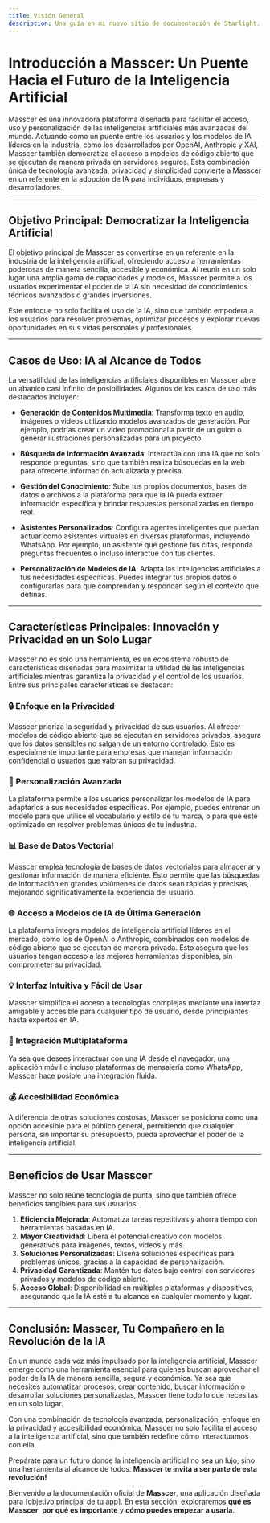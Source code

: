 ```yaml
---
title: Visión General
description: Una guía en mi nuevo sitio de documentación de Starlight.
---
```


# Introducción a Masscer: Un Puente Hacia el Futuro de la Inteligencia Artificial

Masscer es una innovadora plataforma diseñada para facilitar el acceso, uso y personalización de las inteligencias artificiales más avanzadas del mundo. Actuando como un puente entre los usuarios y los modelos de IA líderes en la industria, como los desarrollados por OpenAI, Anthropic y XAI, Masscer también democratiza el acceso a modelos de código abierto que se ejecutan de manera privada en servidores seguros. Esta combinación única de tecnología avanzada, privacidad y simplicidad convierte a Masscer en un referente en la adopción de IA para individuos, empresas y desarrolladores.

---

## Objetivo Principal: Democratizar la Inteligencia Artificial

El objetivo principal de Masscer es convertirse en un referente en la industria de la inteligencia artificial, ofreciendo acceso a herramientas poderosas de manera sencilla, accesible y económica. Al reunir en un solo lugar una amplia gama de capacidades y modelos, Masscer permite a los usuarios experimentar el poder de la IA sin necesidad de conocimientos técnicos avanzados o grandes inversiones.

Este enfoque no solo facilita el uso de la IA, sino que también empodera a los usuarios para resolver problemas, optimizar procesos y explorar nuevas oportunidades en sus vidas personales y profesionales.

---

## Casos de Uso: IA al Alcance de Todos

La versatilidad de las inteligencias artificiales disponibles en Masscer abre un abanico casi infinito de posibilidades. Algunos de los casos de uso más destacados incluyen:

- **Generación de Contenidos Multimedia**: Transforma texto en audio, imágenes o videos utilizando modelos avanzados de generación. Por ejemplo, podrías crear un video promocional a partir de un guion o generar ilustraciones personalizadas para un proyecto.
  
- **Búsqueda de Información Avanzada**: Interactúa con una IA que no solo responde preguntas, sino que también realiza búsquedas en la web para ofrecerte información actualizada y precisa.

- **Gestión del Conocimiento**: Sube tus propios documentos, bases de datos o archivos a la plataforma para que la IA pueda extraer información específica y brindar respuestas personalizadas en tiempo real.

- **Asistentes Personalizados**: Configura agentes inteligentes que puedan actuar como asistentes virtuales en diversas plataformas, incluyendo WhatsApp. Por ejemplo, un asistente que gestione tus citas, responda preguntas frecuentes o incluso interactúe con tus clientes.

- **Personalización de Modelos de IA**: Adapta las inteligencias artificiales a tus necesidades específicas. Puedes integrar tus propios datos o configurarlas para que comprendan y respondan según el contexto que definas.

---

## Características Principales: Innovación y Privacidad en un Solo Lugar

Masscer no es solo una herramienta, es un ecosistema robusto de características diseñadas para maximizar la utilidad de las inteligencias artificiales mientras garantiza la privacidad y el control de los usuarios. Entre sus principales características se destacan:

### 🔒 Enfoque en la Privacidad
Masscer prioriza la seguridad y privacidad de sus usuarios. Al ofrecer modelos de código abierto que se ejecutan en servidores privados, asegura que los datos sensibles no salgan de un entorno controlado. Esto es especialmente importante para empresas que manejan información confidencial o usuarios que valoran su privacidad.

### 🧠 Personalización Avanzada
La plataforma permite a los usuarios personalizar los modelos de IA para adaptarlos a sus necesidades específicas. Por ejemplo, puedes entrenar un modelo para que utilice el vocabulario y estilo de tu marca, o para que esté optimizado en resolver problemas únicos de tu industria.

### 📊 Base de Datos Vectorial
Masscer emplea tecnología de bases de datos vectoriales para almacenar y gestionar información de manera eficiente. Esto permite que las búsquedas de información en grandes volúmenes de datos sean rápidas y precisas, mejorando significativamente la experiencia del usuario.

### 🌐 Acceso a Modelos de IA de Última Generación
La plataforma integra modelos de inteligencia artificial líderes en el mercado, como los de OpenAI o Anthropic, combinados con modelos de código abierto que se ejecutan de manera privada. Esto asegura que los usuarios tengan acceso a las mejores herramientas disponibles, sin comprometer su privacidad.

### 💡 Interfaz Intuitiva y Fácil de Usar
Masscer simplifica el acceso a tecnologías complejas mediante una interfaz amigable y accesible para cualquier tipo de usuario, desde principiantes hasta expertos en IA.

### 🔄 Integración Multiplataforma
Ya sea que desees interactuar con una IA desde el navegador, una aplicación móvil o incluso plataformas de mensajería como WhatsApp, Masscer hace posible una integración fluida.

### 💰 Accesibilidad Económica
A diferencia de otras soluciones costosas, Masscer se posiciona como una opción accesible para el público general, permitiendo que cualquier persona, sin importar su presupuesto, pueda aprovechar el poder de la inteligencia artificial.

---

## Beneficios de Usar Masscer

Masscer no solo reúne tecnología de punta, sino que también ofrece beneficios tangibles para sus usuarios:

1. **Eficiencia Mejorada**: Automatiza tareas repetitivas y ahorra tiempo con herramientas basadas en IA.
2. **Mayor Creatividad**: Libera el potencial creativo con modelos generativos para imágenes, textos, videos y más.
3. **Soluciones Personalizadas**: Diseña soluciones específicas para problemas únicos, gracias a la capacidad de personalización.
4. **Privacidad Garantizada**: Mantén tus datos bajo control con servidores privados y modelos de código abierto.
5. **Acceso Global**: Disponibilidad en múltiples plataformas y dispositivos, asegurando que la IA esté a tu alcance en cualquier momento y lugar.

---

## Conclusión: Masscer, Tu Compañero en la Revolución de la IA

En un mundo cada vez más impulsado por la inteligencia artificial, Masscer emerge como una herramienta esencial para quienes buscan aprovechar el poder de la IA de manera sencilla, segura y económica. Ya sea que necesites automatizar procesos, crear contenido, buscar información o desarrollar soluciones personalizadas, Masscer tiene todo lo que necesitas en un solo lugar.

Con una combinación de tecnología avanzada, personalización, enfoque en la privacidad y accesibilidad económica, Masscer no solo facilita el acceso a la inteligencia artificial, sino que también redefine cómo interactuamos con ella.

Prepárate para un futuro donde la inteligencia artificial no sea un lujo, sino una herramienta al alcance de todos. **Masscer te invita a ser parte de esta revolución!**

Bienvenido a la documentación oficial de **Masscer**, una aplicación diseñada para [objetivo principal de tu app]. En esta sección, exploraremos **qué es Masscer**, **por qué es importante** y **cómo puedes empezar a usarla**.
